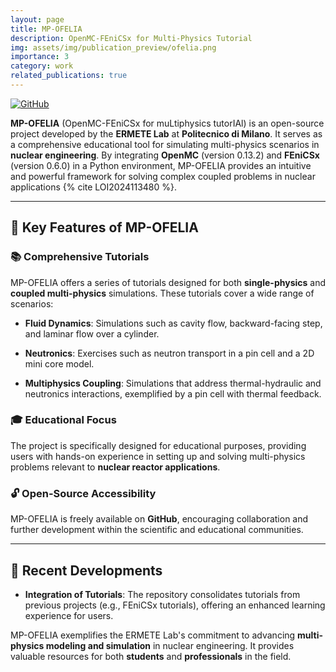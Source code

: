 ```yaml
---
layout: page
title: MP-OFELIA
description: OpenMC-FEniCSx for Multi-Physics Tutorial
img: assets/img/publication_preview/ofelia.png
importance: 3
category: work
related_publications: true
---
```


[![GitHub](https://img.shields.io/badge/GitHub-Repository-blue?logo=github&style=for-the-badge)](https://github.com/ERMETE-Lab/MP-OFELIA)

**MP-OFELIA** (OpenMC-FEniCSx for muLtiphysics tutorIAl) is an open-source project developed by the **ERMETE Lab** at **Politecnico di Milano**. It serves as a comprehensive educational tool for simulating multi-physics scenarios in **nuclear engineering**. By integrating **OpenMC** (version 0.13.2) and **FEniCSx** (version 0.6.0) in a Python environment, MP-OFELIA provides an intuitive and powerful framework for solving complex coupled problems in nuclear applications {% cite LOI2024113480 %}.

---

## 🔑 Key Features of MP-OFELIA

### 📚 Comprehensive Tutorials
MP-OFELIA offers a series of tutorials designed for both **single-physics** and **coupled multi-physics** simulations. These tutorials cover a wide range of scenarios:

- **Fluid Dynamics**: Simulations such as cavity flow, backward-facing step, and laminar flow over a cylinder.

- **Neutronics**: Exercises such as neutron transport in a pin cell and a 2D mini core model.

- **Multiphysics Coupling**: Simulations that address thermal-hydraulic and neutronics interactions, exemplified by a pin cell with thermal feedback.

### 🎓 Educational Focus
The project is specifically designed for educational purposes, providing users with hands-on experience in setting up and solving multi-physics problems relevant to **nuclear reactor applications**.

### 🔓 Open-Source Accessibility
MP-OFELIA is freely available on **GitHub**, encouraging collaboration and further development within the scientific and educational communities.

---

## 🚀 Recent Developments

- **Integration of Tutorials**: The repository consolidates tutorials from previous projects (e.g., FEniCSx tutorials), offering an enhanced learning experience for users.

MP-OFELIA exemplifies the ERMETE Lab's commitment to advancing **multi-physics modeling and simulation** in nuclear engineering. It provides valuable resources for both **students** and **professionals** in the field.

